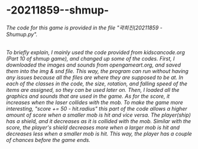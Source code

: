 # -20211859--shmup-

###### The code for this game is provided in the file "곽희진(20211859 - Shumup.py". 

###### To briefly explain, I mainly used the code provided from kidscancode.org (Part 10 of shmup game), and changed up some of the codes. First, I downloaded the images and sounds from opengameart.org, and saved them into the img & snd file. This way, the program can run without having any issues because all the files are where they are supposed to be at. In each of the classes in the code, the size, rotation, and falling speed of the items are assigned, so they can be used later on. Then, I loaded all the graphics and sounds that are used in the game. As for the score, it increases when the laser collides with the mob. To make the game more interesting, "score += 50 - hit.radius" this part of the code allows a higher amount of score when a smaller mob is hit and vice versa. The player(ship) has a shield, and it decreases as it is collided with the mob. Similar with the score, the player's shield decreases more when a larger mob is hit and decreases less when a smaller mob is hit. This way, the player has a couple of chances before the game ends. 





